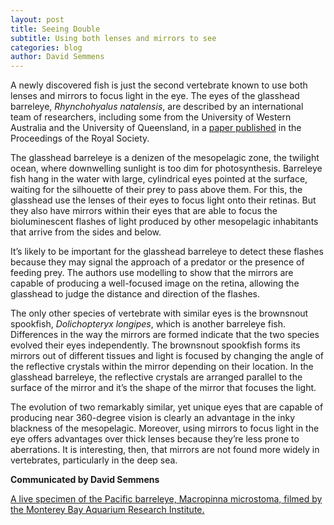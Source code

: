 ```yaml
---
layout: post
title: Seeing Double
subtitle: Using both lenses and mirrors to see
categories: blog
author: David Semmens
---
```

A newly discovered fish is just the second vertebrate known to use both lenses and mirrors to focus light in the eye. The eyes of the glasshead barreleye, _Rhynchohyalus natalensis_, are described by an international team of researchers, including some from the University of Western Australia and the University of Queensland, in a [paper published](http://rspb.royalsocietypublishing.org/content/281/1782/20133223.full) in the Proceedings of the Royal Society.

The glasshead barreleye is a denizen of the mesopelagic zone, the twilight ocean, where downwelling sunlight is too dim for photosynthesis. Barreleye fish hang in the water with large, cylindrical eyes pointed at the surface, waiting for the silhouette of their prey to pass above them. For this, the glasshead use the lenses of their eyes to focus light onto their retinas. But they also have mirrors within their eyes that are able to focus the bioluminescent flashes of light produced by other mesopelagic inhabitants that arrive from the sides and below.

It’s likely to be important for the glasshead barreleye to detect these flashes because they may signal the approach of a predator or the presence of feeding prey. The authors use modelling to show that the mirrors are capable of producing a well-focused image on the retina, allowing the glasshead to judge the distance and direction of the flashes.

The only other species of vertebrate with similar eyes is the brownsnout spookfish, _Dolichopteryx longipes_, which is another barreleye fish. Differences in the way the mirrors are formed indicate that the two species evolved their eyes independently. The brownsnout spookfish forms its mirrors out of different tissues and light is focused by changing the angle of the reflective crystals within the mirror depending on their location. In the glasshead barreleye, the reflective crystals are arranged parallel to the surface of the mirror and it’s the shape of the mirror that focuses the light.

The evolution of two remarkably similar, yet unique eyes that are capable of producing near 360-degree vision is clearly an advantage in the inky blackness of the mesopelagic. Moreover, using mirrors to focus light in the eye offers advantages over thick lenses because they’re less prone to aberrations. It is interesting, then, that mirrors are not found more widely in vertebrates, particularly in the deep sea.

**Communicated by David Semmens**

 [A live specimen of the Pacific barreleye, Macropinna microstoma, filmed by the Monterey Bay Aquarium Research Institute.](http://www.youtube.com/watch?v=Zoygy-8PTtU&w=560&h=315)
